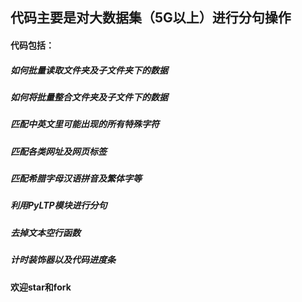 ## 代码主要是对大数据集（5G以上）进行分句操作
#### 代码包括：
##### 如何批量读取文件夹及子文件夹下的数据
##### 如何将批量整合文件夹及子文件下的数据
##### 匹配中英文里可能出现的所有特殊字符
##### 匹配各类网址及网页标签
##### 匹配希腊字母汉语拼音及繁体字等
##### 利用*PyLTP*模块进行分句
##### 去掉文本空行函数
##### 计时装饰器以及代码进度条
**欢迎star和fork**

